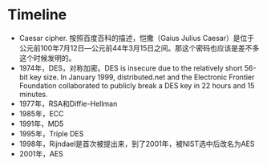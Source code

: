 # Timeline

- Caesar cipher. 按照百度百科的描述，恺撒（Gaius Julius Caesar）是位于公元前100年7月12日—公元前44年3月15日之间。那这个密码也应该是差不多这个时候发明的。
- 1974年，DES，对称加密。DES is insecure due to the relatively short 56-bit key size. In January 1999, distributed.net and the Electronic Frontier Foundation collaborated to publicly break a DES key in 22 hours and 15 minutes.
- 1977年，RSA和Diffie-Hellman
- 1985年，ECC
- 1991年，MD5
- 1995年，Triple DES
- 1998年，Rijndael是首次被提出来，到了2001年，被NIST选中后改名为AES
- 2001年，AES
